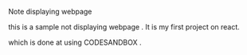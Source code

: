 Note displaying webpage

this is a sample not displaying webpage . It is my first  project on react.

which is done at using  CODESANDBOX .
